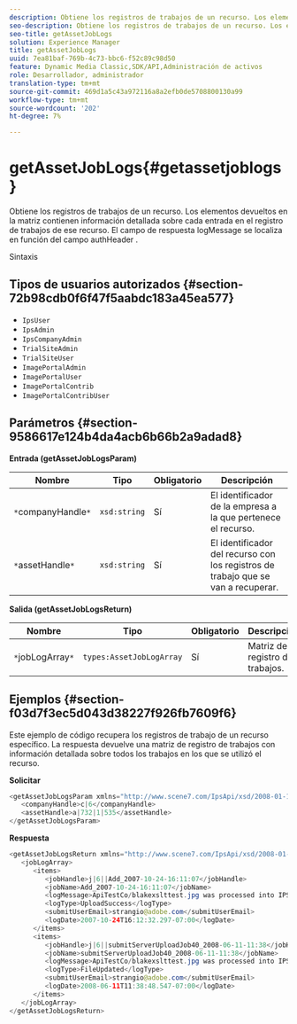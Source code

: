 ```yaml
---
description: Obtiene los registros de trabajos de un recurso. Los elementos devueltos en la matriz contienen información detallada sobre cada entrada en el registro de trabajos de ese recurso. El campo de respuesta logMessage se localiza en función del campo authHeader .
seo-description: Obtiene los registros de trabajos de un recurso. Los elementos devueltos en la matriz contienen información detallada sobre cada entrada en el registro de trabajos de ese recurso. El campo de respuesta logMessage se localiza en función del campo authHeader .
seo-title: getAssetJobLogs
solution: Experience Manager
title: getAssetJobLogs
uuid: 7ea81baf-769b-4c73-bbc6-f52c89c98d50
feature: Dynamic Media Classic,SDK/API,Administración de activos
role: Desarrollador, administrador
translation-type: tm+mt
source-git-commit: 469d1a5c43a972116a8a2efb0de5708800130a99
workflow-type: tm+mt
source-wordcount: '202'
ht-degree: 7%

---
```



# getAssetJobLogs{#getassetjoblogs}

Obtiene los registros de trabajos de un recurso. Los elementos devueltos en la matriz contienen información detallada sobre cada entrada en el registro de trabajos de ese recurso. El campo de respuesta logMessage se localiza en función del campo authHeader .

Sintaxis

## Tipos de usuarios autorizados {#section-72b98cdb0f6f47f5aabdc183a45ea577}

* `IpsUser`
* `IpsAdmin`
* `IpsCompanyAdmin`
* `TrialSiteAdmin`
* `TrialSiteUser`
* `ImagePortalAdmin`
* `ImagePortalUser`
* `ImagePortalContrib`
* `ImagePortalContribUser`

## Parámetros {#section-9586617e124b4da4acb6b66b2a9adad8}

**Entrada (getAssetJobLogsParam)**

| Nombre | Tipo | Obligatorio | Descripción |
|---|---|---|---|
| `*`companyHandle`*` | `xsd:string` | Sí | El identificador de la empresa a la que pertenece el recurso. |
| `*`assetHandle`*` | `xsd:string` | Sí | El identificador del recurso con los registros de trabajo que se van a recuperar. |

**Salida (getAssetJobLogsReturn)**

| Nombre | Tipo | Obligatorio | Descripción |
|---|---|---|---|
| `*`jobLogArray`*` | `types:AssetJobLogArray` | Sí | Matriz de registro de trabajos. |

## Ejemplos {#section-f03d7f3ec5d043d38227f926fb7609f6}

Este ejemplo de código recupera los registros de trabajo de un recurso específico. La respuesta devuelve una matriz de registro de trabajos con información detallada sobre todos los trabajos en los que se utilizó el recurso.

**Solicitar**

```java
<getAssetJobLogsParam xmlns="http://www.scene7.com/IpsApi/xsd/2008-01-15">
   <companyHandle>c|6</companyHandle>
   <assetHandle>a|732|1|535</assetHandle>
</getAssetJobLogsParam>
```

**Respuesta**

```java
<getAssetJobLogsReturn xmlns="http://www.scene7.com/IpsApi/xsd/2008-01-15">
   <jobLogArray>
      <items>
         <jobHandle>j|6||Add_2007-10-24-16:11:07</jobHandle>
         <jobName>Add_2007-10-24-16:11:07</jobName>
         <logMessage>ApiTestCo/blakexslttest.jpg was processed into IPS</logMessage>
         <logType>UploadSuccess</logType>
         <submitUserEmail>strangio@adobe.com</submitUserEmail>
         <logDate>2007-10-24T16:12:32.297-07:00</logDate>
      </items>
      <items>
         <jobHandle>j|6||submitServerUploadJob40_2008-06-11-11:38</jobHandle>
         <jobName>submitServerUploadJob40_2008-06-11-11:38</jobName>
         <logMessage>ApiTestCo/blakexslttest.jpg was processed into IPS.</logMessage>
         <logType>FileUpdated</logType>
         <submitUserEmail>strangio@adobe.com</submitUserEmail>
         <logDate>2008-06-11T11:38:48.547-07:00</logDate>
      </items>
   </jobLogArray>
</getAssetJobLogsReturn>
```

